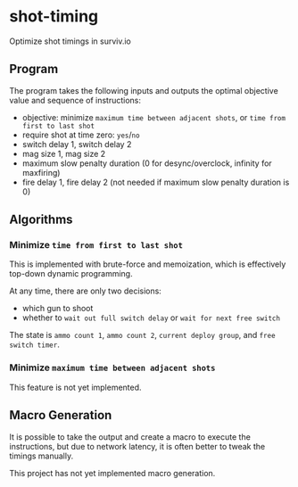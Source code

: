 # shot-timing
Optimize shot timings in surviv.io

## Program
The program takes the following inputs and outputs the optimal objective value and sequence of instructions:
- objective: minimize `maximum time between adjacent shots`, or `time from first to last shot`
- require shot at time zero: `yes`/`no`
- switch delay 1, switch delay 2
- mag size 1, mag size 2
- maximum slow penalty duration (0 for desync/overclock, infinity for maxfiring)
- fire delay 1, fire delay 2 (not needed if maximum slow penalty duration is 0)

## Algorithms
### Minimize `time from first to last shot`
This is implemented with brute-force and memoization, which is effectively top-down dynamic programming.

At any time, there are only two decisions:
- which gun to shoot
- whether to `wait out full switch delay` or `wait for next free switch`

The state is `ammo count 1`, `ammo count 2`, `current deploy group`, and `free switch timer`.

### Minimize `maximum time between adjacent shots`
This feature is not yet implemented.

## Macro Generation
It is possible to take the output and create a macro to execute the instructions, but due to network latency, it is often better to tweak the timings manually.

This project has not yet implemented macro generation.
